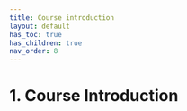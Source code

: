 ```yaml
---
title: Course introduction
layout: default
has_toc: true
has_children: true
nav_order: 8
---
```


# 1. Course Introduction